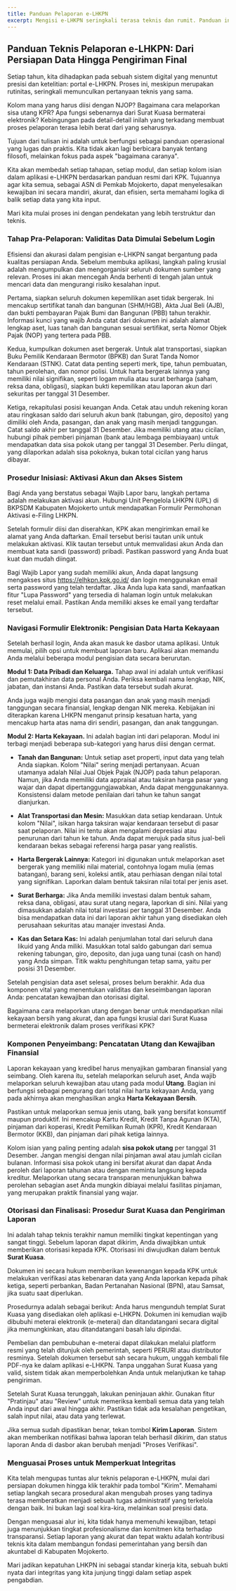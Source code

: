 ```yaml
---
title: Panduan Pelaporan e-LHKPN
excerpt: Mengisi e-LHKPN seringkali terasa teknis dan rumit. Panduan ini mengupas tuntas setiap modul dan prosedur pelaporan secara detail, mengubah kebingungan menjadi kemudahan. Mari kita kuasai alur pelaporan LHKPN dengan akurat dan efisien sebagai ASN Pemkab Mojokerto.
---
```


## Panduan Teknis Pelaporan e-LHKPN: Dari Persiapan Data Hingga Pengiriman Final

Setiap tahun, kita dihadapkan pada sebuah sistem digital yang menuntut presisi dan ketelitian: portal e-LHKPN. Proses ini, meskipun merupakan rutinitas, seringkali memunculkan pertanyaan teknis yang sama.

Kolom mana yang harus diisi dengan NJOP? Bagaimana cara melaporkan sisa utang KPR? Apa fungsi sebenarnya dari Surat Kuasa bermaterai elektronik? Kebingungan pada detail-detail inilah yang terkadang membuat proses pelaporan terasa lebih berat dari yang seharusnya.

Tujuan dari tulisan ini adalah untuk berfungsi sebagai panduan operasional yang lugas dan praktis. Kita tidak akan lagi berbicara banyak tentang filosofi, melainkan fokus pada aspek "bagaimana caranya".

Kita akan membedah setiap tahapan, setiap modul, dan setiap kolom isian dalam aplikasi e-LHKPN berdasarkan panduan resmi dari KPK. Tujuannya agar kita semua, sebagai ASN di Pemkab Mojokerto, dapat menyelesaikan kewajiban ini secara mandiri, akurat, dan efisien, serta memahami logika di balik setiap data yang kita input.

Mari kita mulai proses ini dengan pendekatan yang lebih terstruktur dan teknis.

### Tahap Pra-Pelaporan: Validitas Data Dimulai Sebelum Login

Efisiensi dan akurasi dalam pengisian e-LHKPN sangat bergantung pada kualitas persiapan Anda. Sebelum membuka aplikasi, langkah paling krusial adalah mengumpulkan dan mengorganisir seluruh dokumen sumber yang relevan. Proses ini akan mencegah Anda berhenti di tengah jalan untuk mencari data dan mengurangi risiko kesalahan input.

Pertama, siapkan seluruh dokumen kepemilikan aset tidak bergerak. Ini mencakup sertifikat tanah dan bangunan (SHM/HGB), Akta Jual Beli (AJB), dan bukti pembayaran Pajak Bumi dan Bangunan (PBB) tahun terakhir. Informasi kunci yang wajib Anda catat dari dokumen ini adalah alamat lengkap aset, luas tanah dan bangunan sesuai sertifikat, serta Nomor Objek Pajak (NOP) yang tertera pada PBB.

Kedua, kumpulkan dokumen aset bergerak. Untuk alat transportasi, siapkan Buku Pemilik Kendaraan Bermotor (BPKB) dan Surat Tanda Nomor Kendaraan (STNK). Catat data penting seperti merk, tipe, tahun pembuatan, tahun perolehan, dan nomor polisi. Untuk harta bergerak lainnya yang memiliki nilai signifikan, seperti logam mulia atau surat berharga (saham, reksa dana, obligasi), siapkan bukti kepemilikan atau laporan akun dari sekuritas per tanggal 31 Desember.

Ketiga, rekapitulasi posisi keuangan Anda. Cetak atau unduh rekening koran atau ringkasan saldo dari seluruh akun bank (tabungan, giro, deposito) yang dimiliki oleh Anda, pasangan, dan anak yang masih menjadi tanggungan. Catat saldo akhir per tanggal 31 Desember. Jika memiliki utang atau cicilan, hubungi pihak pemberi pinjaman (bank atau lembaga pembiayaan) untuk mendapatkan data sisa pokok utang per tanggal 31 Desember. Perlu diingat, yang dilaporkan adalah sisa pokoknya, bukan total cicilan yang harus dibayar.

### Prosedur Inisiasi: Aktivasi Akun dan Akses Sistem

Bagi Anda yang berstatus sebagai Wajib Lapor baru, langkah pertama adalah melakukan aktivasi akun. Hubungi Unit Pengelola LHKPN (UPL) di BKPSDM Kabupaten Mojokerto untuk mendapatkan Formulir Permohonan Aktivasi e-Filing LHKPN.

Setelah formulir diisi dan diserahkan, KPK akan mengirimkan email ke alamat yang Anda daftarkan. Email tersebut berisi tautan unik untuk melakukan aktivasi. Klik tautan tersebut untuk memvalidasi akun Anda dan membuat kata sandi (password) pribadi. Pastikan password yang Anda buat kuat dan mudah diingat.

Bagi Wajib Lapor yang sudah memiliki akun, Anda dapat langsung mengakses situs https://elhkpn.kpk.go.id/ dan login menggunakan email serta password yang telah terdaftar. Jika Anda lupa kata sandi, manfaatkan fitur "Lupa Password" yang tersedia di halaman login untuk melakukan reset melalui email. Pastikan Anda memiliki akses ke email yang terdaftar tersebut.

### Navigasi Formulir Elektronik: Pengisian Data Harta Kekayaan

Setelah berhasil login, Anda akan masuk ke dasbor utama aplikasi. Untuk memulai, pilih opsi untuk membuat laporan baru. Aplikasi akan memandu Anda melalui beberapa modul pengisian data secara berurutan.

**Modul 1: Data Pribadi dan Keluarga.** Tahap awal ini adalah untuk verifikasi dan pemutakhiran data personal Anda. Periksa kembali nama lengkap, NIK, jabatan, dan instansi Anda. Pastikan data tersebut sudah akurat.

Anda juga wajib mengisi data pasangan dan anak yang masih menjadi tanggungan secara finansial, lengkap dengan NIK mereka. Kebijakan ini diterapkan karena LHKPN menganut prinsip kesatuan harta, yang mencakup harta atas nama diri sendiri, pasangan, dan anak tanggungan.

**Modul 2: Harta Kekayaan.** Ini adalah bagian inti dari pelaporan. Modul ini terbagi menjadi beberapa sub-kategori yang harus diisi dengan cermat.

- **Tanah dan Bangunan:** Untuk setiap aset properti, input data yang telah Anda siapkan. Kolom "Nilai" sering menjadi pertanyaan. Acuan utamanya adalah Nilai Jual Objek Pajak (NJOP) pada tahun pelaporan. Namun, jika Anda memiliki data appraisal atau taksiran harga pasar yang wajar dan dapat dipertanggungjawabkan, Anda dapat menggunakannya. Konsistensi dalam metode penilaian dari tahun ke tahun sangat dianjurkan.

- **Alat Transportasi dan Mesin:** Masukkan data setiap kendaraan. Untuk kolom "Nilai", isikan harga taksiran wajar kendaraan tersebut di pasar saat pelaporan. Nilai ini tentu akan mengalami depresiasi atau penurunan dari tahun ke tahun. Anda dapat merujuk pada situs jual-beli kendaraan bekas sebagai referensi harga pasar yang realistis.

- **Harta Bergerak Lainnya:** Kategori ini digunakan untuk melaporkan aset bergerak yang memiliki nilai material, contohnya logam mulia (emas batangan), barang seni, koleksi antik, atau perhiasan dengan nilai total yang signifikan. Laporkan dalam bentuk taksiran nilai total per jenis aset.

- **Surat Berharga:** Jika Anda memiliki investasi dalam bentuk saham, reksa dana, obligasi, atau surat utang negara, laporkan di sini. Nilai yang dimasukkan adalah nilai total investasi per tanggal 31 Desember. Anda bisa mendapatkan data ini dari laporan akhir tahun yang disediakan oleh perusahaan sekuritas atau manajer investasi Anda.

- **Kas dan Setara Kas:** Ini adalah penjumlahan total dari seluruh dana likuid yang Anda miliki. Masukkan total saldo gabungan dari semua rekening tabungan, giro, deposito, dan juga uang tunai (cash on hand) yang Anda simpan. Titik waktu penghitungan tetap sama, yaitu per posisi 31 Desember.

Setelah pengisian data aset selesai, proses belum berakhir. Ada dua komponen vital yang menentukan validitas dan keseimbangan laporan Anda: pencatatan kewajiban dan otorisasi digital.

Bagaimana cara melaporkan utang dengan benar untuk mendapatkan nilai kekayaan bersih yang akurat, dan apa fungsi krusial dari Surat Kuasa bermeterai elektronik dalam proses verifikasi KPK?

### Komponen Penyeimbang: Pencatatan Utang dan Kewajiban Finansial

Laporan kekayaan yang kredibel harus menyajikan gambaran finansial yang seimbang. Oleh karena itu, setelah melaporkan seluruh aset, Anda wajib melaporkan seluruh kewajiban atau utang pada modul **Utang**. Bagian ini berfungsi sebagai pengurang dari total nilai harta kekayaan Anda, yang pada akhirnya akan menghasilkan angka **Harta Kekayaan Bersih**.

Pastikan untuk melaporkan semua jenis utang, baik yang bersifat konsumtif maupun produktif. Ini mencakup Kartu Kredit, Kredit Tanpa Agunan (KTA), pinjaman dari koperasi, Kredit Pemilikan Rumah (KPR), Kredit Kendaraan Bermotor (KKB), dan pinjaman dari pihak ketiga lainnya.

Kolom isian yang paling penting adalah **sisa pokok utang** per tanggal 31 Desember. Jangan mengisi dengan nilai pinjaman awal atau jumlah cicilan bulanan. Informasi sisa pokok utang ini bersifat akurat dan dapat Anda peroleh dari laporan tahunan atau dengan meminta langsung kepada kreditur. Melaporkan utang secara transparan menunjukkan bahwa perolehan sebagian aset Anda mungkin dibiayai melalui fasilitas pinjaman, yang merupakan praktik finansial yang wajar.

### Otorisasi dan Finalisasi: Prosedur Surat Kuasa dan Pengiriman Laporan

Ini adalah tahap teknis terakhir namun memiliki tingkat kepentingan yang sangat tinggi. Sebelum laporan dapat dikirim, Anda diwajibkan untuk memberikan otorisasi kepada KPK. Otorisasi ini diwujudkan dalam bentuk **Surat Kuasa**.

Dokumen ini secara hukum memberikan kewenangan kepada KPK untuk melakukan verifikasi atas kebenaran data yang Anda laporkan kepada pihak ketiga, seperti perbankan, Badan Pertanahan Nasional (BPN), atau Samsat, jika suatu saat diperlukan.

Prosedurnya adalah sebagai berikut: Anda harus mengunduh templat Surat Kuasa yang disediakan oleh aplikasi e-LHKPN. Dokumen ini kemudian wajib dibubuhi meterai elektronik (e-meterai) dan ditandatangani secara digital jika memungkinkan, atau ditandatangani basah lalu dipindai.

Pembelian dan pembubuhan e-meterai dapat dilakukan melalui platform resmi yang telah ditunjuk oleh pemerintah, seperti PERURI atau distributor resminya. Setelah dokumen tersebut sah secara hukum, unggah kembali file PDF-nya ke dalam aplikasi e-LHKPN. Tanpa unggahan Surat Kuasa yang valid, sistem tidak akan memperbolehkan Anda untuk melanjutkan ke tahap pengiriman.

Setelah Surat Kuasa terunggah, lakukan peninjauan akhir. Gunakan fitur "Pratinjau" atau "Review" untuk memeriksa kembali semua data yang telah Anda input dari awal hingga akhir. Pastikan tidak ada kesalahan pengetikan, salah input nilai, atau data yang terlewat.

Jika semua sudah dipastikan benar, tekan tombol **Kirim Laporan**. Sistem akan memberikan notifikasi bahwa laporan telah berhasil dikirim, dan status laporan Anda di dasbor akan berubah menjadi "Proses Verifikasi".

### Menguasai Proses untuk Memperkuat Integritas

Kita telah mengupas tuntas alur teknis pelaporan e-LHKPN, mulai dari persiapan dokumen hingga klik terakhir pada tombol "Kirim". Memahami setiap langkah secara prosedural akan mengubah proses yang tadinya terasa memberatkan menjadi sebuah tugas administratif yang terkelola dengan baik. Ini bukan lagi soal kira-kira, melainkan soal presisi data.

Dengan menguasai alur ini, kita tidak hanya memenuhi kewajiban, tetapi juga menunjukkan tingkat profesionalisme dan komitmen kita terhadap transparansi. Setiap laporan yang akurat dan tepat waktu adalah kontribusi teknis kita dalam membangun fondasi pemerintahan yang bersih dan akuntabel di Kabupaten Mojokerto.

Mari jadikan kepatuhan LHKPN ini sebagai standar kinerja kita, sebuah bukti nyata dari integritas yang kita junjung tinggi dalam setiap aspek pengabdian.
